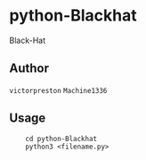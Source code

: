 # python-Blackhat
Black-Hat


Author
--------


`victorpreston`
`Machine1336`


Usage
------
```
    cd python-Blackhat
    python3 <filename.py>
```
